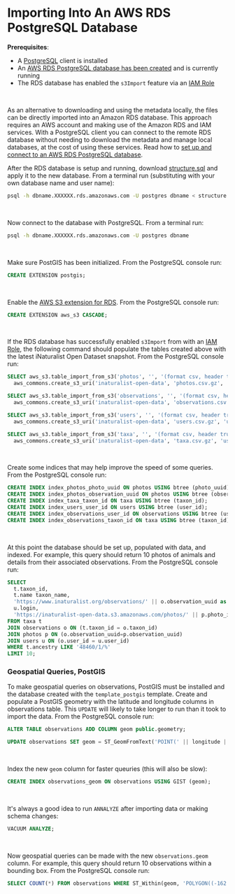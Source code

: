 # Importing Into An AWS RDS PostgreSQL Database

**Prerequisites**:
  - A [PostgreSQL](https://www.postgresql.org/) client is installed
  - An [AWS RDS PostgreSQL database has been created](Setup) and is currently running
  - The RDS database has enabled the `s3Import` feature via an [IAM Role](Role)
<br/>

As an alternative to downloading and using the metadata locally, the files can be directly imported into an Amazon RDS database. This approach requires an AWS account and making use of the Amazon RDS and IAM services. With a PostgreSQL client you can connect to the remote RDS database without needing to download the metadata and manage local databases, at the cost of using these services. Read how to [set up and connect to an AWS RDS PostgreSQL database](Setup).

After the RDS database is setup and running, download [structure.sql](../../structure.sql) and apply it to the new database. From a terminal run (substituting with your own database name and user name):
```bash
psql -h dbname.XXXXXX.rds.amazonaws.com -U postgres dbname < structure.sql
```
<br/>

Now connect to the database with PostgreSQL. From a terminal run:
```bash
psql -h dbname.XXXXXX.rds.amazonaws.com -U postgres dbname
```
<br/>

Make sure PostGIS has been initialized. From the PostgreSQL console run:
```sql
CREATE EXTENSION postgis;
```
<br/>

Enable the [AWS S3 extension for RDS](https://docs.aws.amazon.com/AmazonRDS/latest/UserGuide/PostgreSQL.Procedural.Importing.html#USER_PostgreSQL.S3Import.ARNRole). From the PostgreSQL console run:
```sql
CREATE EXTENSION aws_s3 CASCADE;
```
<br/>

If the RDS database has successfully enabled `s3Import` from with an [IAM Role](Role), the following command should populate the tables created above with the latest iNaturalist Open Dataset snapshot. From the PostgreSQL console run:
```sql
SELECT aws_s3.table_import_from_s3('photos', '', '(format csv, header true, delimiter E''\t'', quote E''\b'')',
  aws_commons.create_s3_uri('inaturalist-open-data', 'photos.csv.gz', 'us-east-1')) as s;

SELECT aws_s3.table_import_from_s3('observations', '', '(format csv, header true, delimiter E''\t'', quote E''\b'')',
  aws_commons.create_s3_uri('inaturalist-open-data', 'observations.csv.gz', 'us-east-1')) as s;

SELECT aws_s3.table_import_from_s3('users', '', '(format csv, header true, delimiter E''\t'', quote E''\b'')',
  aws_commons.create_s3_uri('inaturalist-open-data', 'users.csv.gz', 'us-east-1')) as s;

SELECT aws_s3.table_import_from_s3('taxa', '', '(format csv, header true, delimiter E''\t'', quote E''\b'')',
  aws_commons.create_s3_uri('inaturalist-open-data', 'taxa.csv.gz', 'us-east-1')) as s;
```
<br/>

Create some indices that may help improve the speed of some queries. From the PostgreSQL console run:
```sql
CREATE INDEX index_photos_photo_uuid ON photos USING btree (photo_uuid);
CREATE INDEX index_photos_observation_uuid ON photos USING btree (observation_uuid);
CREATE INDEX index_taxa_taxon_id ON taxa USING btree (taxon_id);
CREATE INDEX index_users_user_id ON users USING btree (user_id);
CREATE INDEX index_observations_user_id ON observations USING btree (user_id);
CREATE INDEX index_observations_taxon_id ON taxa USING btree (taxon_id);
```
<br/>

At this point the database should be set up, populated with data, and indexed. For example, this query should return 10 photos of animals and details from their associated observations. From the PostgreSQL console run:

```sql
SELECT
  t.taxon_id,
  t.name taxon_name,
  'https://www.inaturalist.org/observations/' || o.observation_uuid as observation_url,
  u.login,
  'https://inaturalist-open-data.s3.amazonaws.com/photos/' || p.photo_id || '/medium.' || p.extension as photo_url
FROM taxa t
JOIN observations o ON (t.taxon_id = o.taxon_id)
JOIN photos p ON (o.observation_uuid=p.observation_uuid)
JOIN users u ON (o.user_id = u.user_id)
WHERE t.ancestry LIKE '48460/1/%'
LIMIT 10;
```

### Geospatial Queries, PostGIS
To make geospatial queries on observations, PostGIS must be installed and the database created with the `template_postgis` template. Create and populate a PostGIS geometry with the latitude and longitude columns in observations table. This `UPDATE` will likely to take longer to run than it took to import the data. From the PostgreSQL console run:
```sql
ALTER TABLE observations ADD COLUMN geom public.geometry;

UPDATE observations SET geom = ST_GeomFromText('POINT(' || longitude || ' ' || latitude || ')', 4326);
```
<br/>

Index the new `geom` column for faster queuries (this will also be slow):
```sql
CREATE INDEX observations_geom ON observations USING GIST (geom);
```
<br/>

It's always a good idea to run `ANNALYZE` after importing data or making schema changes:
```sql
VACUUM ANALYZE;
```
<br/>

Now geospatial queries can be made with the new `observations.geom` column. For example, this query should return 10 observations within a bounding box. From the PostgreSQL console run:
```sql
SELECT COUNT(*) FROM observations WHERE ST_Within(geom, 'POLYGON((-162 18, -153 18, -153 23, -162 23, -162 18))'::geography::geometry);
```
